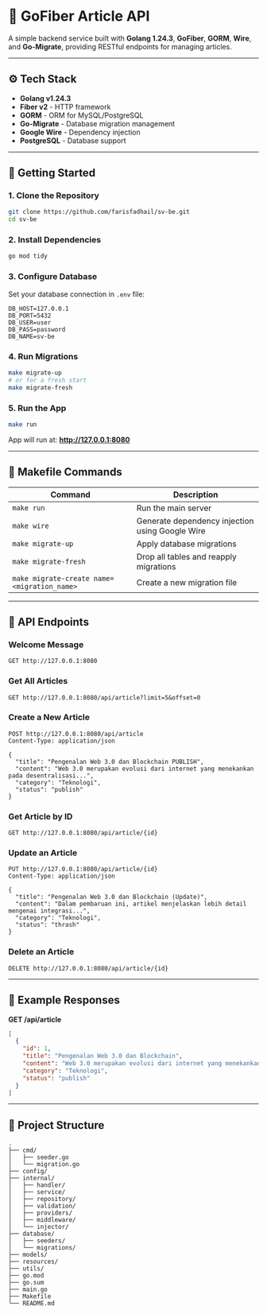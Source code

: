 # 🧩 GoFiber Article API

A simple backend service built with **Golang 1.24.3**, **GoFiber**, **GORM**, **Wire**, and **Go-Migrate**, providing RESTful endpoints for managing articles.

---

## ⚙️ Tech Stack
- **Golang v1.24.3**
- **Fiber v2** - HTTP framework
- **GORM** - ORM for MySQL/PostgreSQL
- **Go-Migrate** - Database migration management
- **Google Wire** - Dependency injection
- **PostgreSQL** - Database support

---

## 🚀 Getting Started

### 1. Clone the Repository
```bash
git clone https://github.com/farisfadhail/sv-be.git
cd sv-be
```

### 2. Install Dependencies
```bash
go mod tidy
```

### 3. Configure Database
Set your database connection in `.env` file:
```
DB_HOST=127.0.0.1
DB_PORT=5432
DB_USER=user
DB_PASS=password
DB_NAME=sv-be
```

### 4. Run Migrations
```bash
make migrate-up
# or for a fresh start
make migrate-fresh
```

### 5. Run the App
```bash
make run
```
App will run at: **http://127.0.0.1:8080**

---

## 🧱 Makefile Commands

| Command | Description |
|----------|-------------|
| `make run` | Run the main server |
| `make wire` | Generate dependency injection using Google Wire |
| `make migrate-up` | Apply database migrations |
| `make migrate-fresh` | Drop all tables and reapply migrations |
| `make migrate-create name=<migration_name>` | Create a new migration file |

---

## 📡 API Endpoints

### Welcome Message
```http
GET http://127.0.0.1:8080
```

### Get All Articles
```http
GET http://127.0.0.1:8080/api/article?limit=5&offset=0
```

### Create a New Article
```http
POST http://127.0.0.1:8080/api/article
Content-Type: application/json

{
  "title": "Pengenalan Web 3.0 dan Blockchain PUBLISH",
  "content": "Web 3.0 merupakan evolusi dari internet yang menekankan pada desentralisasi...",
  "category": "Teknologi",
  "status": "publish"
}
```

### Get Article by ID
```http
GET http://127.0.0.1:8080/api/article/{id}
```

### Update an Article
```http
PUT http://127.0.0.1:8080/api/article/{id}
Content-Type: application/json

{
  "title": "Pengenalan Web 3.0 dan Blockchain (Update)",
  "content": "Dalam pembaruan ini, artikel menjelaskan lebih detail mengenai integrasi...",
  "category": "Teknologi",
  "status": "thrash"
}
```

### Delete an Article
```http
DELETE http://127.0.0.1:8080/api/article/{id}
```

---

## 🧪 Example Responses

**GET /api/article**
```json
[
  {
    "id": 1,
    "title": "Pengenalan Web 3.0 dan Blockchain",
    "content": "Web 3.0 merupakan evolusi dari internet yang menekankan pada desentralisasi...",
    "category": "Teknologi",
    "status": "publish"
  }
]
```

---

## 🧩 Project Structure

```
.
├── cmd/
│   ├── seeder.go
│   └── migration.go
├── config/
├── internal/
│   ├── handler/
│   ├── service/
│   ├── repository/
│   ├── validation/
│   ├── providers/
│   ├── middleware/
│   └── injector/
├── database/
│   ├── seeders/
│   └── migrations/
├── models/
├── resources/
├── utils/
├── go.mod
├── go.sum
├── main.go
├── Makefile
└── README.md
```
